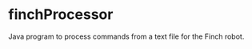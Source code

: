 finchProcessor
==============

Java program to process commands from a text file for the Finch robot.